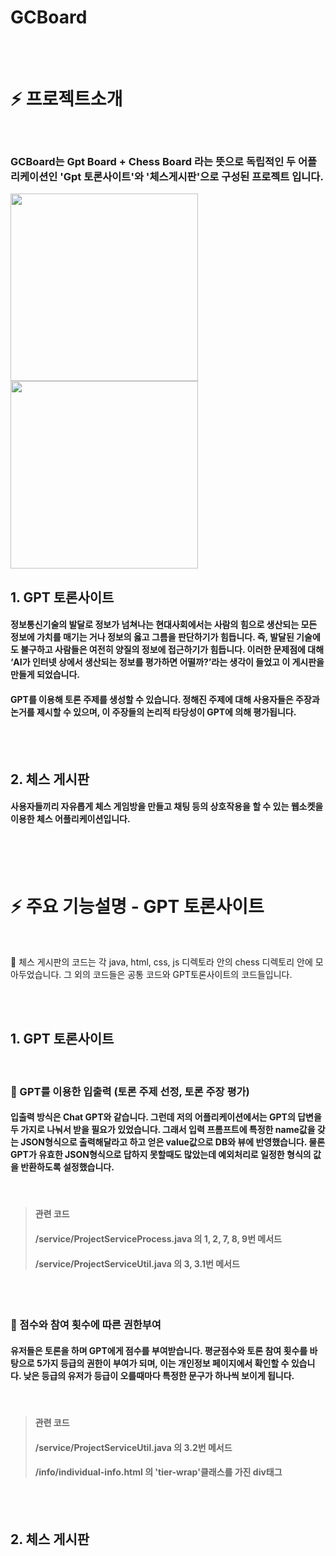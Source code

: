 # GCBoard


<br/><br/>
 
# :zap: 프로젝트소개
<br/>

### GCBoard는 Gpt Board + Chess Board 라는 뜻으로 독립적인 두 어플리케이션인 'Gpt 토론사이트'와 '체스게시판'으로 구성된 프로젝트 입니다.
<img src="https://github.com/ByeongHooPark/GCBoard/assets/123047580/5c5c8b5c-474e-44c1-bced-a87bafafda41"  width="300" height="300"/>
<img src="https://github.com/ByeongHooPark/GCBoard/assets/123047580/d76193c1-d2a1-49e8-bb78-7d91d69a9509"  width="300" height="300"/>


##  1. GPT 토론사이트

#### 정보통신기술의 발달로 정보가 넘쳐나는 현대사회에서는 사람의 힘으로 생산되는 모든 정보에 가치를 매기는 거나 정보의 옳고 그름을 판단하기가 힘듭니다. 즉, 발달된 기술에도 불구하고 사람들은 여전히 양질의 정보에 접근하기가 힘듭니다. 이러한 문제점에 대해 ‘AI가 인터넷 상에서 생산되는 정보를 평가하면 어떨까?’라는 생각이 들었고 이 게시판을 만들게 되었습니다.

#### GPT를 이용해 토론 주제를 생성할 수 있습니다. 정해진 주제에 대해 사용자들은 주장과 논거를 제시할 수 있으며, 이 주장들의 논리적 타당성이 GPT에 의해 평가됩니다.

<br/><br/>

##  2. 체스 게시판

#### 사용자들끼리 자유롭게 체스 게임방을 만들고 채팅 등의 상호작용을 할 수 있는 웹소켓을 이용한 체스 어플리케이션입니다. 

<br/>
<br/>
<br/>
  
# :zap: 주요 기능설명 - GPT 토론사이트
<br/>

:turtle: 체스 게시판의 코드는 각 java, html, css, js 디렉토라 안의 chess 디렉토리 안에 모아두었습니다. 그 외의 코드들은 공통 코드와 GPT토론사이트의 코드들입니다.

<br/><br/>

##  1. GPT 토론사이트
<br/>

### :penguin: GPT를 이용한 입출력 (토론 주제 선정, 토론 주장 평가)
 #### 입출력 방식은 Chat GPT와 같습니다. 그런데 저의 어플리케이션에서는 GPT의 답변을 두 가지로 나눠서 받을 필요가 있었습니다. 그래서 입력 프롬프트에 특정한 name값을 갖는 JSON형식으로 출력해달라고 하고 얻은 value값으로 DB와 뷰에 반영했습니다. 물론 GPT가 유효한 JSON형식으로 답하지 못할때도 많았는데 예외처리로 일정한 형식의 값을 반환하도록 설정했습니다.

<br/>

> #### 관련 코드  
> #### /service/ProjectServiceProcess.java 의 1, 2, 7, 8, 9번 메서드 
> #### /service/ProjectServiceUtil.java 의 3, 3.1번 메서드 

<br/>
<br/>

### :penguin: 점수와 참여 횟수에 따른 권한부여
 #### 유저들은 토론을 하며 GPT에게 점수를 부여받습니다. 평균점수와 토론 참여 횟수를 바탕으로 5가지 등급의 권한이 부여가 되며, 이는 개인정보 페이지에서 확인할 수 있습니다. 낮은 등급의 유저가 등급이 오를때마다 특정한 문구가 하나씩 보이게 됩니다.

<br/>

> #### 관련 코드  
> #### /service/ProjectServiceUtil.java 의 3.2번 메서드
> #### /info/individual-info.html 의 'tier-wrap'클래스를 가진 div태그

<br/>
<br/>



##  2. 체스 게시판

<br/>



<br/><br/>













